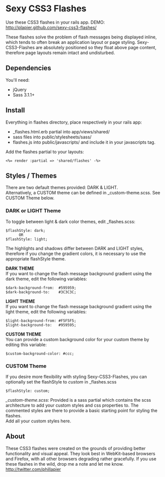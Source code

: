 # Sexy CSS3 Flashes

Use these CSS3 flashes in your rails app.
DEMO: http://plapier.github.com/sexy-css3-flashes/

These flashes solve the problem of flash messages being displayed inline, which tends to often break an application layout or page styling. Sexy-CSS3-Flashes are absolutely positioned so they float above page content, therefore page layouts remain intact and undisturbed.

## Dependencies

You'll need:

* jQuery
* Sass 3.1.1+


## Install

Everything in flashes directory, place respectively in your rails app:

* _flashes.html.erb partial into app/views/shared/
* sass files into public/stylesheets/sass/
* flashes.js into public/javascripts/ and include it in your javascripts tag.

Add the flashes partial to your layouts:

    <%= render :partial => 'shared/flashes' -%>


## Styles / Themes

There are two default themes provided: DARK & LIGHT.  
Alternatively, a CUSTOM theme can be defined in _custom-theme.scss. See CUSTOM Theme below.


### DARK or LIGHT Theme

To toggle between light & dark color themes, edit _flashes.scss:

    $flashStyle: dark;
          OR
    $flashStyle: light;

The highlights and shadows differ between DARK and LIGHT styles, therefore if you change the gradient colors, it is necessary to use the appropriate flashStyle theme.

**DARK THEME**  
If you want to change the flash message background gradient using the dark theme, edit the following variables:

    $dark-background-from:  #595959;
    $dark-background-to:    #3C3C3C;


**LIGHT THEME**  
If you want to change the flash message background gradient using the light theme, edit the following variables:

    $light-background-from: #F5F5F5;
    $light-background-to:   #959595;


**CUSTOM THEME**  
You can provide a custom background color for your custom theme by editing this variable:

    $custom-background-color: #ccc;


### CUSTOM Theme

If you desire more flexibility with styling Sexy-CSS3-Flashes, you can optionally set the flashStyle to *custom* in _flashes.scss

    $flashStyle: custom;

*_custom-theme.scss*: Provided is a sass partial which contains the scss architecture to add your custom styles and css properties to. The commented styles are there to provide a basic starting point for styling the flashes.  
Add all your custom styles here.


## About

These CSS3 flashes were created on the grounds of providing better functionality and visual appeal. They look best in WebKit-based browsers and Firefox, with all other browsers degrading rather gracefully. If you use these flashes in the wild, drop me a note and let me know. http://twitter.com/phillapier

